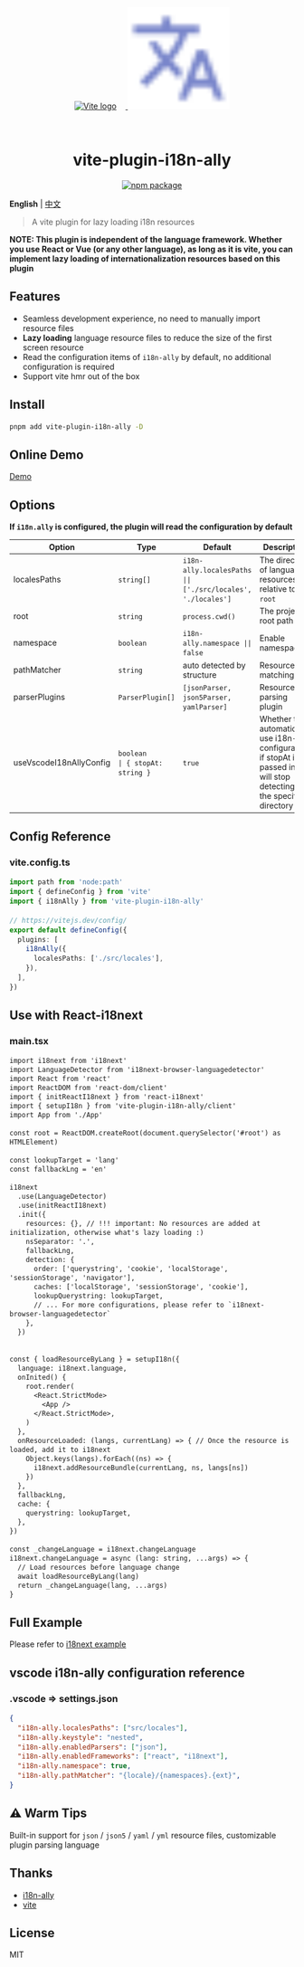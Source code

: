 
<p align="center">
  <a href="https://vitejs.dev" target="_blank" rel="noopener noreferrer">
    <img width="180" src="https://vitejs.dev/logo.svg" alt="Vite logo" style="margin-right:16px" />
  </a>
  <span>
    <img width="180" src="./assets/i18n.svg" alt="i18n logo" />
  </span>
</p>
<br/>


<h1 align="center">vite-plugin-i18n-ally</h1>

<p align="center">
  <a href="https://npmjs.com/package/vite-plugin-i18n-ally"><img src="https://img.shields.io/npm/v/vite-plugin-i18n-ally.svg" alt="npm package"></a>
</p>

**English** | [中文](./README-zh.md)

> A vite plugin for lazy loading i18n resources

**NOTE: This plugin is independent of the language framework. Whether you use React or Vue (or any other language), as long as it is vite, you can implement lazy loading of internationalization resources based on this plugin**

## Features

- Seamless development experience, no need to manually import resource files
- **Lazy loading** language resource files to reduce the size of the first screen resource
- Read the configuration items of `i18n-ally` by default, no additional configuration is required
- Support vite hmr out of the box

## Install

```bash
pnpm add vite-plugin-i18n-ally -D
```

## Online Demo
[Demo](https://hemengke1997.github.io/vite-plugin-i18n-ally/)

## Options

**If `i18n.ally` is configured, the plugin will read the configuration by default**

| Option                  | Type                                    | Default                                                      | Description                                                                                                                     |
| ----------------------- | --------------------------------------- | ------------------------------------------------------------ | ------------------------------------------------------------------------------------------------------------------------------- |
| localesPaths            | `string[]`                              | `i18n-ally.localesPaths \|\| ['./src/locales', './locales']` | The directory of language resources, relative to `root`                                                                         |
| root                    | `string`                                | `process.cwd()`                                              | The project root path                                                                                                           |
| namespace               | `boolean`                               | `i18n-ally.namespace \|\| false`                             | Enable namespace                                                                                                                |
| pathMatcher             | `string`                                | auto detected by structure                                   | Resource file matching rule                                                                                                     |
| parserPlugins           | `ParserPlugin[]`                        | `[jsonParser, json5Parser, yamlParser]`                      | Resource file parsing plugin                                                                                                    |
| useVscodeI18nAllyConfig | `boolean         \| { stopAt: string }` | `true`                                                       | Whether to automatically use i18n-ally configuration, if stopAt is passed in, it will stop detecting in the specified directory |

## Config Reference

### vite.config.ts
```ts
import path from 'node:path'
import { defineConfig } from 'vite'
import { i18nAlly } from 'vite-plugin-i18n-ally'

// https://vitejs.dev/config/
export default defineConfig({
  plugins: [
    i18nAlly({
      localesPaths: ['./src/locales'],
    }),
  ],
})
```

## Use with React-i18next

### main.tsx

```tsx
import i18next from 'i18next'
import LanguageDetector from 'i18next-browser-languagedetector'
import React from 'react'
import ReactDOM from 'react-dom/client'
import { initReactI18next } from 'react-i18next'
import { setupI18n } from 'vite-plugin-i18n-ally/client'
import App from './App'

const root = ReactDOM.createRoot(document.querySelector('#root') as HTMLElement)

const lookupTarget = 'lang'
const fallbackLng = 'en'

i18next
  .use(LanguageDetector)
  .use(initReactI18next)
  .init({
    resources: {}, // !!! important: No resources are added at initialization, otherwise what's lazy loading :)
    nsSeparator: '.',
    fallbackLng,
    detection: {
      order: ['querystring', 'cookie', 'localStorage', 'sessionStorage', 'navigator'],
      caches: ['localStorage', 'sessionStorage', 'cookie'],
      lookupQuerystring: lookupTarget,
      // ... For more configurations, please refer to `i18next-browser-languagedetector`
    },
  })


const { loadResourceByLang } = setupI18n({
  language: i18next.language,
  onInited() {
    root.render(
      <React.StrictMode>
        <App />
      </React.StrictMode>,
    )
  },
  onResourceLoaded: (langs, currentLang) => { // Once the resource is loaded, add it to i18next
    Object.keys(langs).forEach((ns) => {
      i18next.addResourceBundle(currentLang, ns, langs[ns])
    })
  },
  fallbackLng,
  cache: {
    querystring: lookupTarget,
  },
})

const _changeLanguage = i18next.changeLanguage
i18next.changeLanguage = async (lang: string, ...args) => {
  // Load resources before language change
  await loadResourceByLang(lang)
  return _changeLanguage(lang, ...args)
}
```

## Full Example

Please refer to [i18next example](./playground/spa/src/main.tsx)

## vscode i18n-ally configuration reference

### .vscode => settings.json
``` json
{
  "i18n-ally.localesPaths": ["src/locales"],
  "i18n-ally.keystyle": "nested",
  "i18n-ally.enabledParsers": ["json"],
  "i18n-ally.enabledFrameworks": ["react", "i18next"],
  "i18n-ally.namespace": true,
  "i18n-ally.pathMatcher": "{locale}/{namespaces}.{ext}",
}
```

## ⚠️ Warm Tips

Built-in support for `json` / `json5` / `yaml` / `yml` resource files, customizable plugin parsing language

## Thanks

- [i18n-ally](https://github.com/lokalise/i18n-ally)
- [vite](https://github.com/vitejs/vite)

## License

MIT
